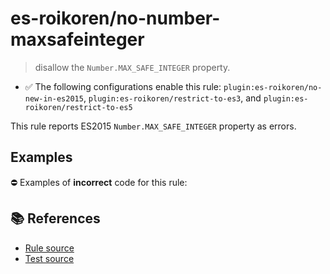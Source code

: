 # es-roikoren/no-number-maxsafeinteger
> disallow the `Number.MAX_SAFE_INTEGER` property.

- ✅ The following configurations enable this rule: `plugin:es-roikoren/no-new-in-es2015`, `plugin:es-roikoren/restrict-to-es3`, and `plugin:es-roikoren/restrict-to-es5`

This rule reports ES2015 `Number.MAX_SAFE_INTEGER` property as errors.

## Examples

⛔ Examples of **incorrect** code for this rule:

<eslint-playground type="bad" code="/*eslint es-roikoren/no-number-maxsafeinteger: error */
const b = Number.MAX_SAFE_INTEGER
" />

## 📚 References

- [Rule source](https://github.com/roikoren755/eslint-plugin-es/blob/v0.0.0/src/rules/no-number-maxsafeinteger.ts)
- [Test source](https://github.com/roikoren755/eslint-plugin-es/blob/v0.0.0/tests/src/rules/no-number-maxsafeinteger.ts)
